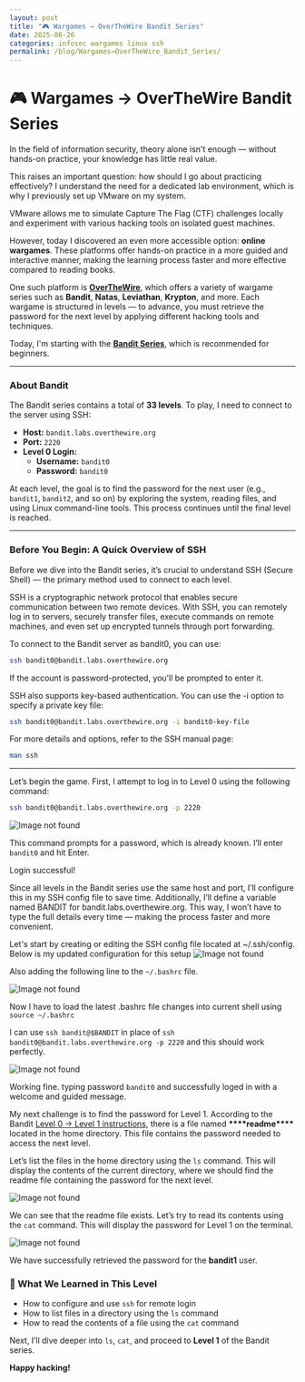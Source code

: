 ```yaml
---
layout: post
title: "🎮 Wargames → OverTheWire Bandit Series"
date: 2025-06-26
categories: infosec wargames linux ssh
permalink: /blog/Wargames→OverTheWire_Bandit_Series/
---
```


# 🎮 Wargames → OverTheWire Bandit Series

In the field of information security, theory alone isn't enough — without hands-on practice, your knowledge has little real value.

This raises an important question: how should I go about practicing effectively? I understand the need for a dedicated lab environment, which is why I previously set up VMware on my system.

VMware allows me to simulate Capture The Flag (CTF) challenges locally and experiment with various hacking tools on isolated guest machines.

However, today I discovered an even more accessible option: **online wargames**. These platforms offer hands-on practice in a more guided and interactive manner, making the learning process faster and more effective compared to reading books.

One such platform is [**OverTheWire**](https://overthewire.org), which offers a variety of wargame series such as **Bandit**, **Natas**, **Leviathan**, **Krypton**, and more. Each wargame is structured in levels — to advance, you must retrieve the password for the next level by applying different hacking tools and techniques.

Today, I'm starting with the [**Bandit Series**](https://overthewire.org/wargames/bandit/), which is recommended for beginners.

---

### About Bandit

The Bandit series contains a total of **33 levels**. To play, I need to connect to the server using SSH:

- **Host:** `bandit.labs.overthewire.org`
- **Port:** `2220`
- **Level 0 Login:**
  - **Username:** `bandit0`
  - **Password:** `bandit0`

At each level, the goal is to find the password for the next user (e.g., `bandit1`, `bandit2`, and so on) by exploring the system, reading files, and using Linux command-line tools. This process continues until the final level is reached.

---

### Before You Begin: A Quick Overview of SSH

Before we dive into the Bandit series, it’s crucial to understand SSH (Secure Shell) — the primary method used to connect to each level.

SSH is a cryptographic network protocol that enables secure communication between two remote devices. With SSH, you can remotely log in to servers, securely transfer files, execute commands on remote machines, and even set up encrypted tunnels through port forwarding.

To connect to the Bandit server as bandit0, you can use:

```bash
ssh bandit0@bandit.labs.overthewire.org
```

If the account is password-protected, you’ll be prompted to enter it.

SSH also supports key-based authentication. You can use the -i option to specify a private key file:

```bash
ssh bandit0@bandit.labs.overthewire.org -i bandit0-key-file
```

For more details and options, refer to the SSH manual page:

```bash
man ssh
```

---

Let’s begin the game. First, I attempt to log in to Level 0 using the following command:

```bash
ssh bandit0@bandit.labs.overthewire.org -p 2220
```

![Image not found](/assets/images/bandit/bandit1/bandit0.png)

This command prompts for a password, which is already known. I’ll enter `bandit0` and hit Enter.

Login successful!

Since all levels in the Bandit series use the same host and port, I’ll configure this in my SSH config file to save time. Additionally, I’ll define a variable named BANDIT for bandit.labs.overthewire.org. This way, I won’t have to type the full details every time — making the process faster and more convenient.

Let's start by creating or editing the SSH config file located at ~/.ssh/config. Below is my updated configuration for this setup
![Image not found](/assets/images/bandit/bandit1/bandit1.png)

Also adding the following line to the `~/.bashrc` file.

![Image not found](/assets/images/bandit/bandit1/bandit2.png)

Now I have to load the latest .bashrc file changes into current shell using `source ~/.bashrc`

I can use `ssh bandit@$BANDIT` in place of `ssh bandit0@bandit.labs.overthewire.org -p 2220` and this should work perfectly.

![Image not found](/assets/images/bandit/bandit1/bandit3.png)

Working fine. typing password `bandit0` and successfully loged in with a welcome and guided message.

My next challenge is to find the password for Level 1. According to the Bandit [Level 0 → Level 1 instructions](https://overthewire.org/wargames/bandit/bandit1.html), there is a file named **\*\*\*\***readme**\*\*\*\*** located in the home directory. This file contains the password needed to access the next level.

Let’s list the files in the home directory using the `ls` command. This will display the contents of the current directory, where we should find the readme file containing the password for the next level.

![Image not found](/assets/images/bandit/bandit1/bandit4.png)

We can see that the readme file exists. Let’s try to read its contents using the `cat` command. This will display the password for Level 1 on the terminal.

![Image not found](/assets/images/bandit/bandit1/bandit5.png)

We have successfully retrieved the password for the **bandit1** user.

### 🧠 What We Learned in This Level

- How to configure and use `ssh` for remote login
- How to list files in a directory using the `ls` command
- How to read the contents of a file using the `cat` command

Next, I’ll dive deeper into `ls`, `cat`, and proceed to **Level 1** of the Bandit series.

**Happy hacking!**
